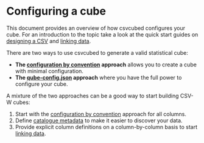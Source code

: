 # Configuring a cube

This document provides an overview of how csvcubed configures your cube. For an introduction to the topic take a look at the quick start guides on [designing a CSV](../../quick-start/designing-csv.md) and [linking data](../../quick-start/linking-data.md).

There are two ways to use csvcubed to generate a valid statistical cube:

* **The [configuration by convention](./convention.md) approach** allows you to create a cube with minimal configuration.
* **The [qube-config.json](./qube-config/index.md) approach** where you have the full power to configure your cube.

A mixture of the two approaches can be a good way to start building CSV-W cubes:

1. Start with the [configuration by convention](./convention.md) approach for all columns.
2. Define [catalogue metadata](./qube-config/metadata.md) to make it easier to discover your data.
3. Provide explicit column definitions on a column-by-column basis to start [linking data](../../quick-start/linking-data.md).
